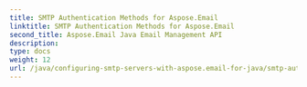 ```yaml
---
title: SMTP Authentication Methods for Aspose.Email
linktitle: SMTP Authentication Methods for Aspose.Email
second_title: Aspose.Email Java Email Management API
description: 
type: docs
weight: 12
url: /java/configuring-smtp-servers-with-aspose.email-for-java/smtp-authentication-methods/
---
```

